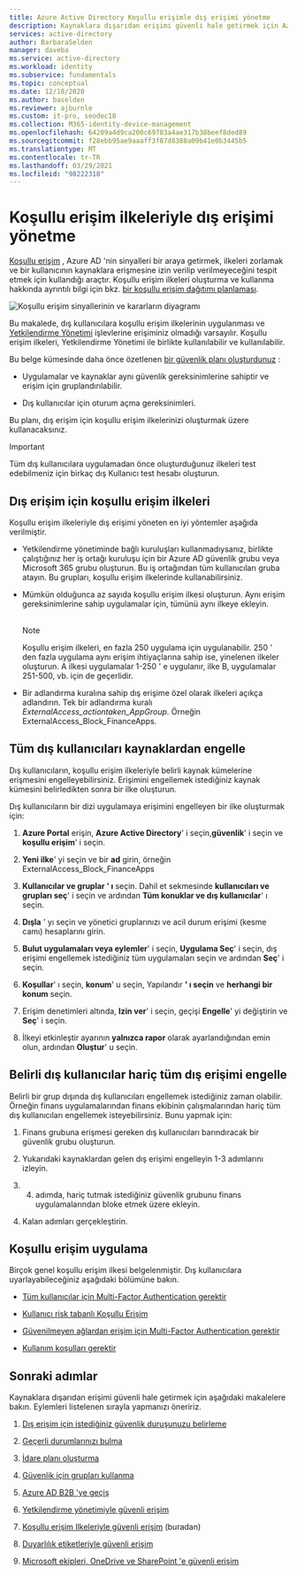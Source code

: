 ```yaml
---
title: Azure Active Directory Koşullu erişimle dış erişimi yönetme
description: Kaynaklara dışarıdan erişimi güvenli hale getirmek için Azure Active Directory Koşullu erişim ilkeleri kullanma.
services: active-directory
author: BarbaraSelden
manager: daveba
ms.service: active-directory
ms.workload: identity
ms.subservice: fundamentals
ms.topic: conceptual
ms.date: 12/18/2020
ms.author: baselden
ms.reviewer: ajburnle
ms.custom: it-pro, seodec18
ms.collection: M365-identity-device-management
ms.openlocfilehash: 64209a4d9ca200c69783a4ae317b38beef8ded89
ms.sourcegitcommit: f28ebb95ae9aaaff3f87d8388a09b41e0b3445b5
ms.translationtype: MT
ms.contentlocale: tr-TR
ms.lasthandoff: 03/29/2021
ms.locfileid: "98222318"
---
```

# <a name="manage-external-access-with-conditional-access-policies"></a>Koşullu erişim ilkeleriyle dış erişimi yönetme 

[Koşullu erişim](../conditional-access/overview.md) , Azure AD 'nin sinyalleri bir araya getirmek, ilkeleri zorlamak ve bir kullanıcının kaynaklara erişmesine izin verilip verilmeyeceğini tespit etmek için kullandığı araçtır. Koşullu erişim ilkeleri oluşturma ve kullanma hakkında ayrıntılı bilgi için bkz. [bir koşullu erişim dağıtımı planlaması](../conditional-access/plan-conditional-access.md). 

![Koşullu erişim sinyallerinin ve kararların diyagramı](media/secure-external-access//7-conditional-access-signals.png)



Bu makalede, dış kullanıcılara koşullu erişim ilkelerinin uygulanması ve [Yetkilendirme Yönetimi](../governance/entitlement-management-overview.md) işlevlerine erişiminiz olmadığı varsayılır. Koşullu erişim ilkeleri, Yetkilendirme Yönetimi ile birlikte kullanılabilir ve kullanılabilir.

Bu belge kümesinde daha önce özetlenen [bir güvenlik planı oluşturdunuz](3-secure-access-plan.md) :

* Uygulamalar ve kaynaklar aynı güvenlik gereksinimlerine sahiptir ve erişim için gruplandırılabilir.

* Dış kullanıcılar için oturum açma gereksinimleri.

Bu planı, dış erişim için koşullu erişim ilkelerinizi oluşturmak üzere kullanacaksınız. 

> [!IMPORTANT]
> Tüm dış kullanıcılara uygulamadan önce oluşturduğunuz ilkeleri test edebilmeniz için birkaç dış Kullanıcı test hesabı oluşturun.

## <a name="conditional-access-policies-for-external-access"></a>Dış erişim için koşullu erişim ilkeleri

Koşullu erişim ilkeleriyle dış erişimi yöneten en iyi yöntemler aşağıda verilmiştir.

* Yetkilendirme yönetiminde bağlı kuruluşları kullanmadıysanız, birlikte çalıştığınız her iş ortağı kuruluşu için bir Azure AD güvenlik grubu veya Microsoft 365 grubu oluşturun. Bu iş ortağından tüm kullanıcıları gruba atayın. Bu grupları, koşullu erişim ilkelerinde kullanabilirsiniz.

* Mümkün olduğunca az sayıda koşullu erişim ilkesi oluşturun. Aynı erişim gereksinimlerine sahip uygulamalar için, tümünü aynı ilkeye ekleyin.  
‎ 
   > [!NOTE]
   > Koşullu erişim ilkeleri, en fazla 250 uygulama için uygulanabilir. 250 ' den fazla uygulama aynı erişim ihtiyaçlarına sahip ise, yinelenen ilkeler oluşturun. A ilkesi uygulamalar 1-250 ' e uygulanır, ilke B, uygulamalar 251-500, vb. için de geçerlidir.

* Bir adlandırma kuralına sahip dış erişime özel olarak ilkeleri açıkça adlandırın. Tek bir adlandırma kuralı *ExternalAccess_actiontaken_AppGroup*. Örneğin ExternalAccess_Block_FinanceApps.

## <a name="block-all-external-users-from-resources"></a>Tüm dış kullanıcıları kaynaklardan engelle

Dış kullanıcıların, koşullu erişim ilkeleriyle belirli kaynak kümelerine erişmesini engelleyebilirsiniz. Erişimini engellemek istediğiniz kaynak kümesini belirledikten sonra bir ilke oluşturun.

Dış kullanıcıların bir dizi uygulamaya erişimini engelleyen bir ilke oluşturmak için:

1. **Azure Portal** erişin, **Azure Active Directory**' i seçin,**güvenlik**' i seçin ve **koşullu erişim**' i seçin.

2. **Yeni ilke**' yi seçin ve bir **ad** girin, örneğin ExternalAccess_Block_FinanceApps

3. **Kullanıcılar ve gruplar ' ı** seçin. Dahil et sekmesinde **kullanıcıları ve grupları seç**' i seçin ve ardından **Tüm konuklar ve dış kullanıcılar**' ı seçin. 

4. **Dışla** ' yı seçin ve yönetici gruplarınızı ve acil durum erişimi (kesme camı) hesaplarını girin.

5. **Bulut uygulamaları veya eylemler**' i seçin, **Uygulama Seç**' i seçin, dış erişimi engellemek istediğiniz tüm uygulamaları seçin ve ardından **Seç**' i seçin.

6. **Koşullar**' ı seçin, **konum**' u seçin, Yapılandır **' ı seçin** ve **herhangi bir konum** seçin.

7. Erişim denetimleri altında, **Izin ver**' i seçin, geçişi **Engelle**' yi değiştirin ve **Seç**' i seçin.

8. İlkeyi etkinleştir ayarının **yalnızca rapor** olarak ayarlandığından emin olun, ardından **Oluştur**' u seçin.

## <a name="block-external-access-to-all-except-specific-external-users"></a>Belirli dış kullanıcılar hariç tüm dış erişimi engelle

Belirli bir grup dışında dış kullanıcıları engellemek istediğiniz zaman olabilir. Örneğin finans uygulamalarından finans ekibinin çalışmalarından hariç tüm dış kullanıcıları engellemek isteyebilirsiniz. Bunu yapmak için:

1. Finans grubuna erişmesi gereken dış kullanıcıları barındıracak bir güvenlik grubu oluşturun.

2. Yukarıdaki kaynaklardan gelen dış erişimi engelleyin 1-3 adımlarını izleyin.

3. 4. adımda, hariç tutmak istediğiniz güvenlik grubunu finans uygulamalarından bloke etmek üzere ekleyin.

4. Kalan adımları gerçekleştirin.

## <a name="implement-conditional-access"></a>Koşullu erişim uygulama

Birçok genel koşullu erişim ilkesi belgelenmiştir. Dış kullanıcılara uyarlayabileceğiniz aşağıdaki bölümüne bakın.

* [Tüm kullanıcılar için Multi-Factor Authentication gerektir](../conditional-access/howto-conditional-access-policy-all-users-mfa.md)

* [Kullanıcı risk tabanlı Koşullu Erişim](../conditional-access/howto-conditional-access-policy-risk-user.md)

* [Güvenilmeyen ağlardan erişim için Multi-Factor Authentication gerektir](../conditional-access/untrusted-networks.md) 

* [Kullanım koşulları gerektir](../conditional-access/terms-of-use.md)

## <a name="next-steps"></a>Sonraki adımlar

Kaynaklara dışarıdan erişimi güvenli hale getirmek için aşağıdaki makalelere bakın. Eylemleri listelenen sırayla yapmanızı öneririz.

1. [Dış erişim için istediğiniz güvenlik duruşunuzu belirleme](1-secure-access-posture.md)

2. [Geçerli durumlarınızı bulma](2-secure-access-current-state.md)

3. [İdare planı oluşturma](3-secure-access-plan.md)

4. [Güvenlik için grupları kullanma](4-secure-access-groups.md)

5. [Azure AD B2B 'ye geçiş](5-secure-access-b2b.md)

6. [Yetkilendirme yönetimiyle güvenli erişim](6-secure-access-entitlement-managment.md)

7. [Koşullu erişim Ilkeleriyle güvenli erişim](7-secure-access-conditional-access.md) (buradan)

8. [Duyarlılık etiketleriyle güvenli erişim](8-secure-access-sensitivity-labels.md)

9. [Microsoft ekipleri, OneDrive ve SharePoint 'e güvenli erişim](9-secure-access-teams-sharepoint.md)
